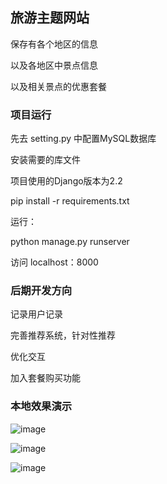 ## 旅游主题网站

保存有各个地区的信息

以及各地区中景点信息

以及相关景点的优惠套餐

### 项目运行

先去 setting.py 中配置MySQL数据库

安装需要的库文件

项目使用的Django版本为2.2

pip install -r requirements.txt

运行：

python manage.py runserver

访问 localhost：8000

### 后期开发方向

记录用户记录

完善推荐系统，针对性推荐

优化交互

加入套餐购买功能

### 本地效果演示

![image](https://github.com/wangpeixian/TravelSite/blob/master/images/1173_0.jpg)

![image](https://github.com/wangpeixian/TravelSite/blob/master/images/1175_0.jpg)

![image](https://github.com/wangpeixian/TravelSite/blob/master/images/1177_0.jpg)
